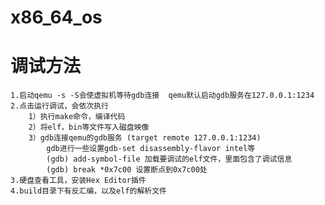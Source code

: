 # x86_64_os
# 调试方法
    1.启动qemu -s -S会使虚拟机等待gdb连接  qemu默认启动gdb服务在127.0.0.1:1234
    2.点击运行调试，会依次执行
        1）执行make命令，编译代码
        2）将elf，bin等文件写入磁盘映像
        3）gdb连接qemu的gdb服务 (target remote 127.0.0.1:1234)
            gdb进行一些设置gdb-set disassembly-flavor intel等
            (gdb) add-symbol-file 加载要调试的elf文件，里面包含了调试信息
            (gdb) break *0x7c00 设置断点到0x7c00处
    3.硬盘查看工具，安装Hex Editor插件
    4.build目录下有反汇编，以及elf的解析文件
    

    

